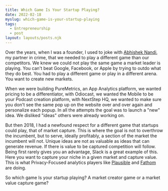 ```yaml
---
title: Which Game Is Your Startup Playing? 
date: 2022-02-18
myslug: which-game-is-your-startup-playing
tags: 
  - Entrepreneurship
  - post
layout: layouts/posts.njk
---
```


Over the years, when I was a founder, I used to joke with [Abhishek Nandi](https://twitter.com/nandi_ab), my partner in crime, that we needed to play a different game than our competitors. We knew we could not play the same game a market leader is playing. You can't beat Google, Facebook, or Apple by trying to outdo what they do best. You had to play a different game or play in a  different arena. You want to create new markets.

When we were building PureMetrics, an App Analytics platform, we wanted pricing to be a differentiator, with Odiocast, we wanted the Mobile to be your Podcast creation platform, with NextStep HQ, we wanted to make sure you don't see the same pop up on the website over and over again and personalize each popup. In all the attempts the goal was to launch a "new" idea. We disliked "ideas" others were already working on.

But then 2018, I had a newfound respect for a different game that startups could play, that of market capture. This is where the goal is not to overthrow the incumbent, but to serve, ideally profitably, a section of the market the incumbent will not. Unique ideas are not as valuable as ideas that can generate revenue. If there is value to be captured competition will follow. Being first rarely gives you an advantage, Slack is a great example of this. Here you want to capture your niche in a given market and capture value. This is what Privacy-Focused analytics players like [Plausible](https://twitter.com/PlausibleHQ) and [Fathom](https://twitter.com/usefathom) are doing. 

So which game Is your startup playing? A market creator game or a market value capture game?
